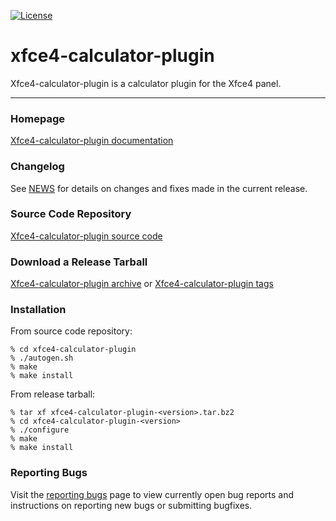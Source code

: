 [![License](https://img.shields.io/badge/License-GPL%20v2-blue.svg)](https://gitlab.xfce.org/panel-plugins/xfce4-calculator-plugin/-/blob/master/COPYING)

# xfce4-calculator-plugin

Xfce4-calculator-plugin is a calculator plugin for the Xfce4 panel.

----

### Homepage

[Xfce4-calculator-plugin documentation](https://docs.xfce.org/panel-plugins/xfce4-calculator-plugin)

### Changelog

See [NEWS](https://gitlab.xfce.org/panel-plugins/xfce4-calculator-plugin/-/blob/master/NEWS) for details on changes and fixes made in the current release.

### Source Code Repository

[Xfce4-calculator-plugin source code](https://gitlab.xfce.org/panel-plugins/xfce4-calculator-plugin)

### Download a Release Tarball

[Xfce4-calculator-plugin archive](https://archive.xfce.org/src/panel-plugins/xfce4-calculator-plugin)
    or
[Xfce4-calculator-plugin tags](https://gitlab.xfce.org/panel-plugins/xfce4-calculator-plugin/-/tags)

### Installation

From source code repository: 

    % cd xfce4-calculator-plugin
    % ./autogen.sh
    % make
    % make install

From release tarball:

    % tar xf xfce4-calculator-plugin-<version>.tar.bz2
    % cd xfce4-calculator-plugin-<version>
    % ./configure
    % make
    % make install

### Reporting Bugs

Visit the [reporting bugs](https://docs.xfce.org/panel-plugins/xfce4-calculator-plugin/bugs) page to view currently open bug reports and instructions on reporting new bugs or submitting bugfixes.

